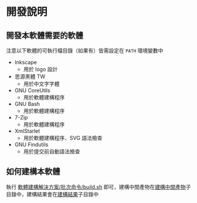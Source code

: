 # 開發說明
## 開發本軟體需要的軟體
注意以下軟體的可執行檔目錄（如果有）皆需設定在 `PATH` 環境變數中

* Inkscape
	* 用於 logo 設計
* 思源黑體 TW
	* 用於中文字字體
* GNU CoreUtils
	* 用於軟體建構程序
* GNU Bash
	* 	用於軟體建構程序
* 7-Zip
	* 	用於軟體建構程序
* XmlStarlet
	* 用於軟體建構程序、SVG 語法檢查
* GNU Findutils
	* 用於提交前自動語法檢查

## 如何建構本軟體
執行 [軟體建構解決方案/批次命令/build.sh](../軟體建構解決方案/批次命令/build.sh) 即可，建構中間產物在[建構中間產物](../建構中間產物)子目錄中，建構結果會在[建構結果](../建構結果)子目錄中

